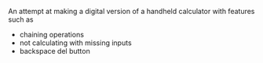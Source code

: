 An attempt at making a digital version of a handheld calculator with features such as 
- chaining operations
- not calculating with missing inputs
- backspace del button
